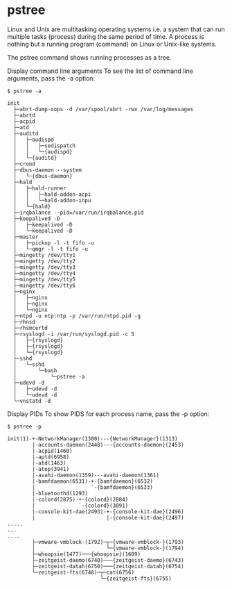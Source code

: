 # pstree

Linux and Unix are multitasking operating systems i.e. a system that can run multiple tasks \(process\) during the same period of time. A process is nothing but a running program \(command\) on Linux or Unix-like systems.

The pstree command shows running processes as a tree.

Display command line arguments To see the list of command line arguments, pass the -a option:

```text
$ pstree -a
```

```text
init
  ├─abrt-dump-oops -d /var/spool/abrt -rwx /var/log/messages
  ├─abrtd
  ├─acpid
  ├─atd
  ├─auditd
  │   ├─audispd
  │   │   ├─sedispatch
  │   │   └─{audispd}
  │   └─{auditd}
  ├─crond
  ├─dbus-daemon --system
  │   └─{dbus-daemon}
  ├─hald
  │   ├─hald-runner
  │   │   ├─hald-addon-acpi
  │   │   └─hald-addon-inpu
  │   └─{hald}
  ├─irqbalance --pid=/var/run/irqbalance.pid
  ├─keepalived -D
  │   ├─keepalived -D
  │   └─keepalived -D
  ├─master
  │   ├─pickup -l -t fifo -u
  │   └─qmgr -l -t fifo -u
  ├─mingetty /dev/tty1
  ├─mingetty /dev/tty2
  ├─mingetty /dev/tty3
  ├─mingetty /dev/tty4
  ├─mingetty /dev/tty5
  ├─mingetty /dev/tty6
  ├─nginx
  │   ├─nginx
  │   ├─nginx
  │   └─nginx
  ├─ntpd -u ntp:ntp -p /var/run/ntpd.pid -g
  ├─rhnsd
  ├─rhsmcertd
  ├─rsyslogd -i /var/run/syslogd.pid -c 5
  │   ├─{rsyslogd}
  │   ├─{rsyslogd}
  │   └─{rsyslogd}
  ├─sshd
  │   └─sshd
  │       └─bash
  │           └─pstree -a
  ├─udevd -d
  │   ├─udevd -d
  │   └─udevd -d
  └─vnstatd -d
```

Display PIDs To show PIDS for each process name, pass the -p option:

```text
$ pstree -p
```

```text
init(1)-+-NetworkManager(1300)---{NetworkManager}(1313)
        |-accounts-daemon(2448)---{accounts-daemon}(2453)
        |-acpid(1460)
        |-aptd(6958)
        |-atd(1463)
        |-atop(3941)
        |-avahi-daemon(1359)---avahi-daemon(1361)
        |-bamfdaemon(6531)-+-{bamfdaemon}(6532)
        |                  `-{bamfdaemon}(6533)
        |-bluetoothd(1293)
        |-colord(2875)-+-{colord}(2884)
        |              `-{colord}(3091)
        |-console-kit-dae(2493)-+-{console-kit-dae}(2496)
        |                       |-{console-kit-dae}(2497)
.....
...
....
        ├─vmware-vmblock-(1792)─┬─{vmware-vmblock-}(1793)
        │                       └─{vmware-vmblock-}(1794)
        ├─whoopsie(1477)───{whoopsie}(1609)
        ├─zeitgeist-daemo(6740)───{zeitgeist-daemo}(6743)
        ├─zeitgeist-datah(6750)───{zeitgeist-datah}(6754)
        └─zeitgeist-fts(6748)─┬─cat(6756)
                              └─{zeitgeist-fts}(6755)
```


